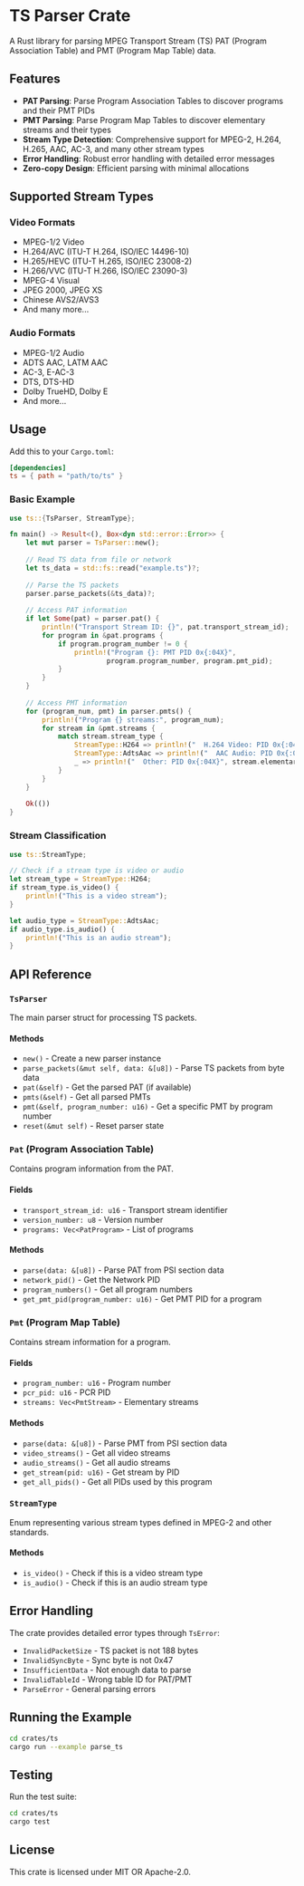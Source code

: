 # TS Parser Crate

A Rust library for parsing MPEG Transport Stream (TS) PAT (Program Association Table) and PMT (Program Map Table) data.

## Features

- **PAT Parsing**: Parse Program Association Tables to discover programs and their PMT PIDs
- **PMT Parsing**: Parse Program Map Tables to discover elementary streams and their types
- **Stream Type Detection**: Comprehensive support for MPEG-2, H.264, H.265, AAC, AC-3, and many other stream types
- **Error Handling**: Robust error handling with detailed error messages
- **Zero-copy Design**: Efficient parsing with minimal allocations

## Supported Stream Types

### Video Formats
- MPEG-1/2 Video
- H.264/AVC (ITU-T H.264, ISO/IEC 14496-10)
- H.265/HEVC (ITU-T H.265, ISO/IEC 23008-2)
- H.266/VVC (ITU-T H.266, ISO/IEC 23090-3)
- MPEG-4 Visual
- JPEG 2000, JPEG XS
- Chinese AVS2/AVS3
- And many more...

### Audio Formats
- MPEG-1/2 Audio
- ADTS AAC, LATM AAC
- AC-3, E-AC-3
- DTS, DTS-HD
- Dolby TrueHD, Dolby E
- And more...

## Usage

Add this to your `Cargo.toml`:

```toml
[dependencies]
ts = { path = "path/to/ts" }
```

### Basic Example

```rust
use ts::{TsParser, StreamType};

fn main() -> Result<(), Box<dyn std::error::Error>> {
    let mut parser = TsParser::new();
    
    // Read TS data from file or network
    let ts_data = std::fs::read("example.ts")?;
    
    // Parse the TS packets
    parser.parse_packets(&ts_data)?;
    
    // Access PAT information
    if let Some(pat) = parser.pat() {
        println!("Transport Stream ID: {}", pat.transport_stream_id);
        for program in &pat.programs {
            if program.program_number != 0 {
                println!("Program {}: PMT PID 0x{:04X}", 
                        program.program_number, program.pmt_pid);
            }
        }
    }
    
    // Access PMT information
    for (program_num, pmt) in parser.pmts() {
        println!("Program {} streams:", program_num);
        for stream in &pmt.streams {
            match stream.stream_type {
                StreamType::H264 => println!("  H.264 Video: PID 0x{:04X}", stream.elementary_pid),
                StreamType::AdtsAac => println!("  AAC Audio: PID 0x{:04X}", stream.elementary_pid),
                _ => println!("  Other: PID 0x{:04X}", stream.elementary_pid),
            }
        }
    }
    
    Ok(())
}
```

### Stream Classification

```rust
use ts::StreamType;

// Check if a stream type is video or audio
let stream_type = StreamType::H264;
if stream_type.is_video() {
    println!("This is a video stream");
}

let audio_type = StreamType::AdtsAac;
if audio_type.is_audio() {
    println!("This is an audio stream");
}
```

## API Reference

### `TsParser`

The main parser struct for processing TS packets.

#### Methods

- `new()` - Create a new parser instance
- `parse_packets(&mut self, data: &[u8])` - Parse TS packets from byte data
- `pat(&self)` - Get the parsed PAT (if available)
- `pmts(&self)` - Get all parsed PMTs
- `pmt(&self, program_number: u16)` - Get a specific PMT by program number
- `reset(&mut self)` - Reset parser state

### `Pat` (Program Association Table)

Contains program information from the PAT.

#### Fields

- `transport_stream_id: u16` - Transport stream identifier
- `version_number: u8` - Version number
- `programs: Vec<PatProgram>` - List of programs

#### Methods

- `parse(data: &[u8])` - Parse PAT from PSI section data
- `network_pid()` - Get the Network PID
- `program_numbers()` - Get all program numbers
- `get_pmt_pid(program_number: u16)` - Get PMT PID for a program

### `Pmt` (Program Map Table)

Contains stream information for a program.

#### Fields

- `program_number: u16` - Program number
- `pcr_pid: u16` - PCR PID
- `streams: Vec<PmtStream>` - Elementary streams

#### Methods

- `parse(data: &[u8])` - Parse PMT from PSI section data
- `video_streams()` - Get all video streams
- `audio_streams()` - Get all audio streams
- `get_stream(pid: u16)` - Get stream by PID
- `get_all_pids()` - Get all PIDs used by this program

### `StreamType`

Enum representing various stream types defined in MPEG-2 and other standards.

#### Methods

- `is_video()` - Check if this is a video stream type
- `is_audio()` - Check if this is an audio stream type

## Error Handling

The crate provides detailed error types through `TsError`:

- `InvalidPacketSize` - TS packet is not 188 bytes
- `InvalidSyncByte` - Sync byte is not 0x47
- `InsufficientData` - Not enough data to parse
- `InvalidTableId` - Wrong table ID for PAT/PMT
- `ParseError` - General parsing errors

## Running the Example

```bash
cd crates/ts
cargo run --example parse_ts
```

## Testing

Run the test suite:

```bash
cd crates/ts
cargo test
```

## License

This crate is licensed under MIT OR Apache-2.0. 